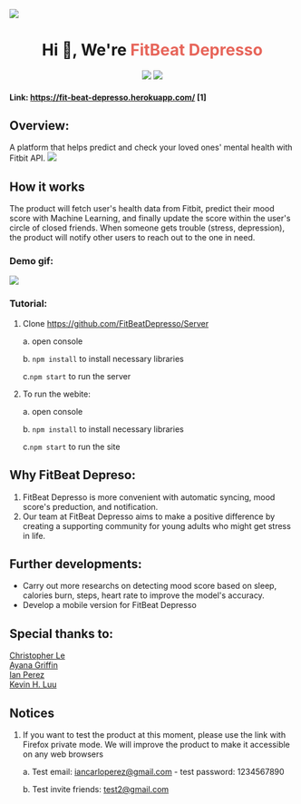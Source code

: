 ![](https://i.imgur.com/kkoipUy.png)

<h1 align="center">Hi 👋, We're 
     <a style="color:#E7655A;"> FitBeat Depresso </a>
</h1>

<p align="center">  
<a><img src="https://img.shields.io/github/stars/FitBeatDepresso?label=Organization%20Stars&style=social"></a>     
<a href="https://opensource.org/licenses/MIT"><img src="https://img.shields.io/badge/license-MIT-blue.svg"></a>
</p>

#### Link: https://fit-beat-depresso.herokuapp.com/ [1]

## Overview: 
A platform that helps predict and check your loved ones' mental health with Fitbit API. 
![](https://i.imgur.com/Pr2Twz8.png)

## How it works

The product will fetch user's health data from Fitbit, predict their mood score with Machine Learning, and finally update the score within the user's circle of closed friends. When someone gets trouble (stress, depression), the product will notify other users to reach out to the one in need. 

### Demo gif: 

![](https://i.imgur.com/GHrMHcT.gif)

### Tutorial:
1. Clone https://github.com/FitBeatDepresso/Server

     a. open console 
     
     b. `npm install` to install necessary libraries
     
     c.`npm start` to run the server 
     
2. To run the webite: 

     a. open console 
     
     b. `npm install` to install necessary libraries
     
     c.`npm start` to run the site 
     
     
## Why FitBeat Depreso: 
1. FitBeat Depresso is more convenient with automatic syncing, mood score's preduction, and notification. 
2. Our team at FitBeat Depresso aims to make a positive difference by creating a supporting community for young adults who might get stress in life.  


## Further developments: 
- Carry out more researchs on detecting mood score based on sleep, calories burn, steps, heart rate to improve the model's accuracy. 
- Develop a mobile version for FitBeat Depresso

## Special thanks to: 
<p align="left">  
     <a target="_blank" href="https://github.com/chrislevn"> Christopher Le </a></br>
     <a target="_blank" href="https://github.com/ayanagriffin"> Ayana Griffin </a></br>
     <a target="_blank" href="https://github.com/iperez319"> Ian Perez </a></br>
     <a target="_blank" href="https://github.com/khluu"> Kevin H. Luu </a></br>
</p>

## Notices
1. If you want to test the product at this moment, please use the link with Firefox private mode. We will improve the product to make it accessible on any web browsers
  
    a. Test email: iancarloperez@gmail.com - test password: 1234567890
    
    b. Test invite friends: test2@gmail.com
